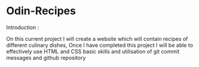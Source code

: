 # Odin-Recipes

Introduction :

On this current project I will create a website which will contain recipes of different culinary dishes,
Once I have completed this project I will be able to effectively use HTML and CSS basic skills
and utilisation of git commit messages and github repository 
